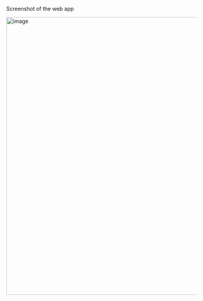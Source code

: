 
Screenshot of the web app
  
<img width="735" alt="image" src="https://github.com/gsprasannabalaji/stopwatch-web-app/assets/156258497/13b5f9e9-b841-46bd-ad17-22056bad8ad2">
